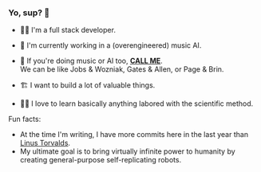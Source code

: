 
<!--
### Yo, sup? 👋

Here are some ideas to get you started:

- 🔭 I’m currently working on ...
- 🌱 I’m currently learning ...
- 👯 I’m looking to collaborate on ...
- 🤔 I’m looking for help with ...
- 💬 Ask me about ...
- 📫 How to reach me: ...
- 😄 Pronouns: ...
- ⚡ Fun fact: ...
-->


### Yo, sup? 👋

- 👨‍💻 I'm a full stack developer.
  
- 🎵 I'm currently working in a (overengineered) music AI.
- 👥 If you're doing music or AI too, [__CALL ME__](https://api.whatsapp.com/send/?phone=558393450389&text=Hello,%20I%20saw%20your%20github%20profile&type=phone_number&app_absent=0).  
We can be like Jobs & Wozniak, Gates & Allen, or Page & Brin. 

- 🏗 I want to build a lot of valuable things.
- 👨‍🔬 I love to learn basically anything labored with the scientific method.


Fun facts: 
- At the time I'm writing, I have more commits here in the last year than [Linus Torvalds](https://github.com/torvalds).
- My ultimate goal is to bring virtually infinite power to humanity by creating general-purpose self-replicating robots.
